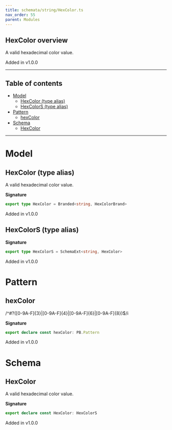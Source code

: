 ```yaml
---
title: schemata/string/HexColor.ts
nav_order: 55
parent: Modules
---
```


## HexColor overview

A valid hexadecimal color value.

Added in v1.0.0

---

<h2 class="text-delta">Table of contents</h2>

- [Model](#model)
  - [HexColor (type alias)](#hexcolor-type-alias)
  - [HexColorS (type alias)](#hexcolors-type-alias)
- [Pattern](#pattern)
  - [hexColor](#hexcolor)
- [Schema](#schema)
  - [HexColor](#hexcolor)

---

# Model

## HexColor (type alias)

A valid hexadecimal color value.

**Signature**

```ts
export type HexColor = Branded<string, HexColorBrand>
```

Added in v1.0.0

## HexColorS (type alias)

**Signature**

```ts
export type HexColorS = SchemaExt<string, HexColor>
```

Added in v1.0.0

# Pattern

## hexColor

/^#?([0-9A-F]{3}|[0-9A-F]{4}|[0-9A-F]{6}|[0-9A-F]{8})$/i

**Signature**

```ts
export declare const hexColor: PB.Pattern
```

Added in v1.0.0

# Schema

## HexColor

A valid hexadecimal color value.

**Signature**

```ts
export declare const HexColor: HexColorS
```

Added in v1.0.0
